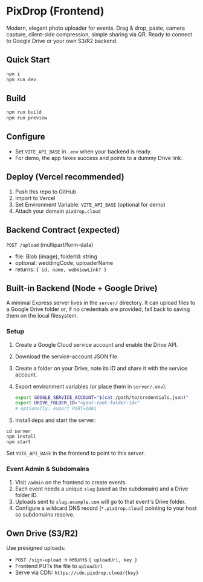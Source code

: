 # PixDrop (Frontend)
Modern, elegant photo uploader for events. Drag & drop, paste, camera capture, client-side compression, simple sharing via QR. Ready to connect to Google Drive or your own S3/R2 backend.

## Quick Start
```bash
npm i
npm run dev
```

## Build
```bash
npm run build
npm run preview
```

## Configure
- Set `VITE_API_BASE` in `.env` when your backend is ready.
- For demo, the app fakes success and points to a dummy Drive link.

## Deploy (Vercel recommended)
1. Push this repo to GitHub
2. Import to Vercel
3. Set Environment Variable: `VITE_API_BASE` (optional for demo)
4. Attach your domain `pixdrop.cloud`

## Backend Contract (expected)
`POST /upload` (multipart/form-data)
- file: Blob (image), folderId: string
- optional: weddingCode, uploaderName
- returns: `{ id, name, webViewLink? }`

## Built-in Backend (Node + Google Drive)
A minimal Express server lives in the `server/` directory. It can upload
files to a Google Drive folder or, if no credentials are provided, fall back
to saving them on the local filesystem.

### Setup
1. Create a Google Cloud service account and enable the Drive API.

2. Download the service-account JSON file.
3. Create a folder on your Drive, note its ID and share it with the service account.
4. Export environment variables (or place them in `server/.env`):
   ```bash
   export GOOGLE_SERVICE_ACCOUNT="$(cat /path/to/credentials.json)"
   export DRIVE_FOLDER_ID="<your-root-folder-id>"
   # optionally: export PORT=3001
   ```
5. Install deps and start the server:

```
cd server
npm install
npm start
```

Set `VITE_API_BASE` in the frontend to point to this server.
### Event Admin & Subdomains
1. Visit `/admin` on the frontend to create events.
2. Each event needs a unique `slug` (used as the subdomain) and a Drive folder ID.
3. Uploads sent to `slug.example.com` will go to that event's Drive folder.
4. Configure a wildcard DNS record (`*.pixdrop.cloud`) pointing to your host so subdomains resolve.


## Own Drive (S3/R2)
Use presigned uploads:
- `POST /sign-upload` → returns `{ uploadUrl, key }`
- Frontend PUTs the file to `uploadUrl`
- Serve via CDN: `https://cdn.pixdrop.cloud/{key}`
